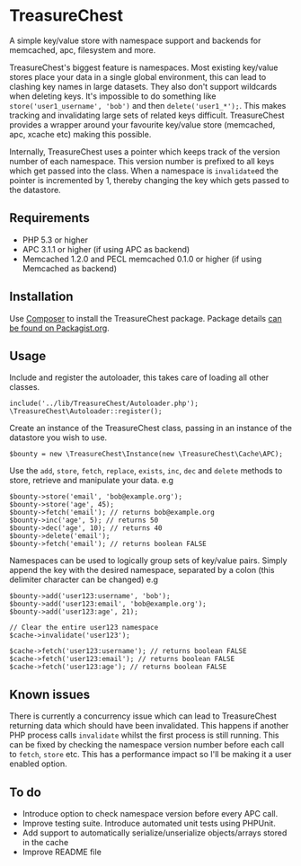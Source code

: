 TreasureChest
==================================

A simple key/value store with namespace support and backends for memcached, apc, filesystem and more.

TreasureChest's biggest feature is namespaces. Most existing key/value stores place your data in a single global environment, this can lead to clashing key names in large datasets. They also don't support wildcards when deleting keys. It's impossible to do something like `store('user1_username', 'bob')` and then `delete('user1_*');`. This makes tracking and invalidating large sets of related keys difficult. TreasureChest provides a wrapper around your favourite key/value store (memcached, apc, xcache etc) making this possible.

Internally, TreasureChest uses a pointer which keeps track of the version number of each namespace. This version number is prefixed to all keys which get passed into the class. When a namespace is `invalidate`ed the pointer is incremented by 1, thereby changing the key which gets passed to the datastore.

Requirements
-----------------------------------
- PHP 5.3 or higher
- APC 3.1.1 or higher (if using APC as backend)
- Memcached 1.2.0 and PECL memcached 0.1.0 or higher (if using Memcached as backend)

Installation
-----------------------------------
Use [Composer](http://getcomposer.org/) to install the TreasureChest package. Package details [can be found on Packagist.org](https://packagist.org/packages/treasure-chest/treasure-chest).

Usage
-----------------------------------
Include and register the autoloader, this takes care of loading all other classes.

	include('../lib/TreasureChest/Autoloader.php');
	\TreasureChest\Autoloader::register();

Create an instance of the TreasureChest class, passing in an instance of the datastore you wish to use.

	$bounty = new \TreasureChest\Instance(new \TreasureChest\Cache\APC);


Use the `add`, `store`, `fetch`, `replace`, `exists`, `inc`, `dec` and `delete` methods to store, retrieve and manipulate your data.
e.g

	$bounty->store('email', 'bob@example.org');
	$bounty->store('age', 45);
	$bounty->fetch('email'); // returns bob@example.org
	$bounty->inc('age', 5); // returns 50
	$bounty->dec('age', 10); // returns 40
	$bounty->delete('email');
	$bounty->fetch('email'); // returns boolean FALSE

Namespaces can be used to logically group sets of key/value pairs. Simply append the key with the desired namespace, separated by a colon (this delimiter character can be changed)
e.g

	$bounty->add('user123:username', 'bob');
	$bounty->add('user123:email', 'bob@example.org');
	$bounty->add('user123:age', 21);

	// Clear the entire user123 namespace
	$cache->invalidate('user123');

	$cache->fetch('user123:username'); // returns boolean FALSE
	$cache->fetch('user123:email'); // returns boolean FALSE
	$cache->fetch('user123:age'); // returns boolean FALSE


Known issues
-----------------------------------
There is currently a concurrency issue which can lead to TreasureChest returning data which should have been invalidated. This happens if another PHP process calls `invalidate` whilst the first process is still running.  This can be fixed by checking the namespace version number before each call to `fetch`, `store` etc.  This has a performance impact so I'll be making it a user enabled option.

To do
-----------------------------------
- Introduce option to check namespace version before every APC call.
- Improve testing suite. Introduce automated unit tests using PHPUnit.
- Add support to automatically serialize/unserialize objects/arrays stored in the cache
- Improve README file
